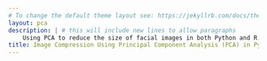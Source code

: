 ```yaml
---
# To change the default theme layout see: https://jekyllrb.com/docs/themes/#overriding-theme-defaults
layout: pca
description: | # this will include new lines to allow paragraphs
    Using PCA to reduce the size of facial images in both Python and R.
title: Image Compression Using Principal Component Analysis (PCA) in Python and R
---
```

